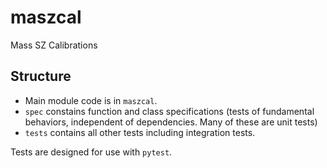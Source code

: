 # maszcal
Mass SZ Calibrations

## Structure
- Main module code is in `maszcal`.
- `spec` constains function and class specifications (tests of fundamental behaviors, independent of dependencies. Many of these are unit tests)
-  `tests` contains all other tests including integration tests.

Tests are designed for use with `pytest`.
